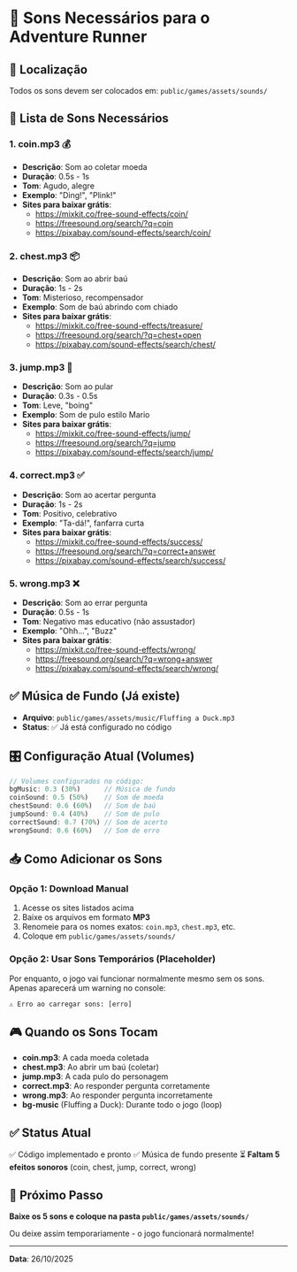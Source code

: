 # 🎵 Sons Necessários para o Adventure Runner

## 📁 Localização
Todos os sons devem ser colocados em: `public/games/assets/sounds/`

## 🎼 Lista de Sons Necessários

### 1. **coin.mp3** 💰
- **Descrição**: Som ao coletar moeda
- **Duração**: 0.5s - 1s
- **Tom**: Agudo, alegre
- **Exemplo**: "Ding!", "Plink!"
- **Sites para baixar grátis**:
  - https://mixkit.co/free-sound-effects/coin/
  - https://freesound.org/search/?q=coin
  - https://pixabay.com/sound-effects/search/coin/

### 2. **chest.mp3** 📦
- **Descrição**: Som ao abrir baú
- **Duração**: 1s - 2s
- **Tom**: Misterioso, recompensador
- **Exemplo**: Som de baú abrindo com chiado
- **Sites para baixar grátis**:
  - https://mixkit.co/free-sound-effects/treasure/
  - https://freesound.org/search/?q=chest+open
  - https://pixabay.com/sound-effects/search/chest/

### 3. **jump.mp3** 🦘
- **Descrição**: Som ao pular
- **Duração**: 0.3s - 0.5s
- **Tom**: Leve, "boing"
- **Exemplo**: Som de pulo estilo Mario
- **Sites para baixar grátis**:
  - https://mixkit.co/free-sound-effects/jump/
  - https://freesound.org/search/?q=jump
  - https://pixabay.com/sound-effects/search/jump/

### 4. **correct.mp3** ✅
- **Descrição**: Som ao acertar pergunta
- **Duração**: 1s - 2s
- **Tom**: Positivo, celebrativo
- **Exemplo**: "Ta-dá!", fanfarra curta
- **Sites para baixar grátis**:
  - https://mixkit.co/free-sound-effects/success/
  - https://freesound.org/search/?q=correct+answer
  - https://pixabay.com/sound-effects/search/success/

### 5. **wrong.mp3** ❌
- **Descrição**: Som ao errar pergunta
- **Duração**: 0.5s - 1s
- **Tom**: Negativo mas educativo (não assustador)
- **Exemplo**: "Ohh...", "Buzz"
- **Sites para baixar grátis**:
  - https://mixkit.co/free-sound-effects/wrong/
  - https://freesound.org/search/?q=wrong+answer
  - https://pixabay.com/sound-effects/search/wrong/

## ✅ Música de Fundo (Já existe)
- **Arquivo**: `public/games/assets/music/Fluffing a Duck.mp3`
- **Status**: ✅ Já está configurado no código

## 🎛️ Configuração Atual (Volumes)

```typescript
// Volumes configurados no código:
bgMusic: 0.3 (30%)      // Música de fundo
coinSound: 0.5 (50%)    // Som de moeda
chestSound: 0.6 (60%)   // Som de baú
jumpSound: 0.4 (40%)    // Som de pulo
correctSound: 0.7 (70%) // Som de acerto
wrongSound: 0.6 (60%)   // Som de erro
```

## 📥 Como Adicionar os Sons

### Opção 1: Download Manual
1. Acesse os sites listados acima
2. Baixe os arquivos em formato **MP3**
3. Renomeie para os nomes exatos: `coin.mp3`, `chest.mp3`, etc.
4. Coloque em `public/games/assets/sounds/`

### Opção 2: Usar Sons Temporários (Placeholder)
Por enquanto, o jogo vai funcionar normalmente mesmo sem os sons. Apenas aparecerá um warning no console:
```
⚠️ Erro ao carregar sons: [erro]
```

## 🎮 Quando os Sons Tocam

- **coin.mp3**: A cada moeda coletada
- **chest.mp3**: Ao abrir um baú (coletar)
- **jump.mp3**: A cada pulo do personagem
- **correct.mp3**: Ao responder pergunta corretamente
- **wrong.mp3**: Ao responder pergunta incorretamente
- **bg-music** (Fluffing a Duck): Durante todo o jogo (loop)

## ✅ Status Atual

✅ Código implementado e pronto
✅ Música de fundo presente
⏳ **Faltam 5 efeitos sonoros** (coin, chest, jump, correct, wrong)

## 🚀 Próximo Passo

**Baixe os 5 sons e coloque na pasta `public/games/assets/sounds/`**

Ou deixe assim temporariamente - o jogo funcionará normalmente!

---

**Data**: 26/10/2025

